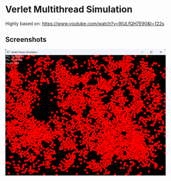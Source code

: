 # Verlet Multithread Simulation

Highly based on: https://www.youtube.com/watch?v=9IULfQH7E90&t=122s

## Screenshots

<img src="Screenshot.png" alt="Simulation Screenshot" width="600"/>
